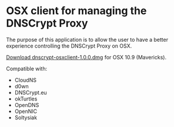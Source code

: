 OSX client for managing the DNSCrypt Proxy
==========================================

The purpose of this application is to allow the user to have a better
experience controlling the DNSCrypt Proxy on OSX.

[Download dnscrypt-osxclient-1.0.0.dmg](https://github.com/alterstep/dnscrypt-osxclient/releases/download/1.0.0/dnscrypt-osxclient-1.0.0.dmg)
for OSX 10.9 (Mavericks).

Compatible with:
* CloudNS
* d0wn
* DNSCrypt.eu
* okTurtles
* OpenDNS
* OpenNIC
* Soltysiak
